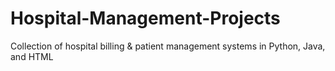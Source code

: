 # Hospital-Management-Projects
Collection of hospital billing &amp; patient management systems in Python, Java, and HTML
